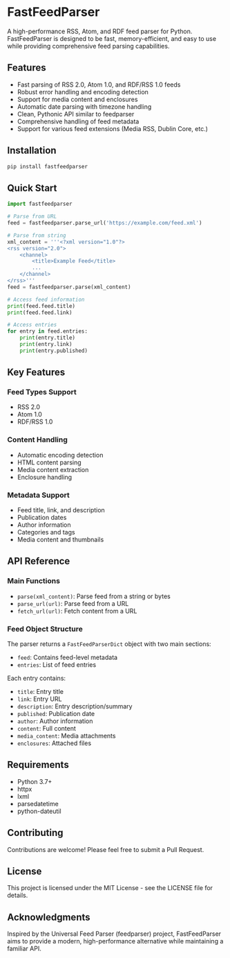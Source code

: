 # FastFeedParser

A high-performance RSS, Atom, and RDF feed parser for Python. FastFeedParser is designed to be fast, memory-efficient, and easy to use while providing comprehensive feed parsing capabilities.

## Features

- Fast parsing of RSS 2.0, Atom 1.0, and RDF/RSS 1.0 feeds
- Robust error handling and encoding detection
- Support for media content and enclosures
- Automatic date parsing with timezone handling
- Clean, Pythonic API similar to feedparser
- Comprehensive handling of feed metadata
- Support for various feed extensions (Media RSS, Dublin Core, etc.)

## Installation

```bash
pip install fastfeedparser
```

## Quick Start

```python
import fastfeedparser

# Parse from URL
feed = fastfeedparser.parse_url('https://example.com/feed.xml')

# Parse from string
xml_content = '''<?xml version="1.0"?>
<rss version="2.0">
    <channel>
        <title>Example Feed</title>
        ...
    </channel>
</rss>'''
feed = fastfeedparser.parse(xml_content)

# Access feed information
print(feed.feed.title)
print(feed.feed.link)

# Access entries
for entry in feed.entries:
    print(entry.title)
    print(entry.link)
    print(entry.published)
```

## Key Features

### Feed Types Support
- RSS 2.0
- Atom 1.0
- RDF/RSS 1.0

### Content Handling
- Automatic encoding detection
- HTML content parsing
- Media content extraction
- Enclosure handling

### Metadata Support
- Feed title, link, and description
- Publication dates
- Author information
- Categories and tags
- Media content and thumbnails

## API Reference

### Main Functions

- `parse(xml_content)`: Parse feed from a string or bytes
- `parse_url(url)`: Parse feed from a URL
- `fetch_url(url)`: Fetch content from a URL

### Feed Object Structure

The parser returns a `FastFeedParserDict` object with two main sections:

- `feed`: Contains feed-level metadata
- `entries`: List of feed entries

Each entry contains:
- `title`: Entry title
- `link`: Entry URL
- `description`: Entry description/summary
- `published`: Publication date
- `author`: Author information
- `content`: Full content
- `media_content`: Media attachments
- `enclosures`: Attached files

## Requirements

- Python 3.7+
- httpx
- lxml
- parsedatetime
- python-dateutil

## Contributing

Contributions are welcome! Please feel free to submit a Pull Request.

## License

This project is licensed under the MIT License - see the LICENSE file for details.

## Acknowledgments

Inspired by the Universal Feed Parser (feedparser) project, FastFeedParser aims to provide a modern, high-performance alternative while maintaining a familiar API.
